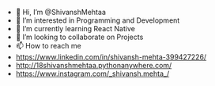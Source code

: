 - 👋 Hi, I’m @ShivanshMehtaa
- 👀 I’m interested in Programming and Development
- 🌱 I’m currently learning React Native
- 💞️ I’m looking to collaborate on Projects
- 📫 How to reach me
- https://www.linkedin.com/in/shivansh-mehta-399427226/  
- http://18shivanshmehtaa.pythonanywhere.com/
- https://www.instagram.com/_shivansh.mehta_/


<!---
ShivanshMehtaa/ShivanshMehtaa is a ✨ special ✨ repository because its `README.md` (this file) appears on your GitHub profile.
You can click the Preview link to take a look at your changes.
--->
